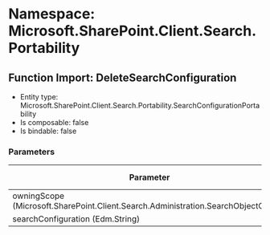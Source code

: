 # Namespace: Microsoft.SharePoint.Client.Search.Portability

## Function Import: DeleteSearchConfiguration

- Entity type: Microsoft.SharePoint.Client.Search.Portability.SearchConfigurationPortability
- Is composable: false
- Is bindable: false

### Parameters

Parameter | SPO | SP 2019 | SP 2016 | SP 2013
----------|:---:|:-------:|:-------:|:-------
owningScope (Microsoft.SharePoint.Client.Search.Administration.SearchObjectOwner) | ❌ | ❌ | ❌ | ✅
searchConfiguration (Edm.String) | ❌ | ❌ | ❌ | ✅
